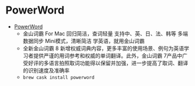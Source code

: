 # PowerWord
- [PowerWord](http://cp.iciba.com/mac/)
  -  金山词霸 For Mac 回归简洁，查词轻量 支持中、英、日、法、韩等 多端数据同步 Mini模式，清晰简洁 学英语，就用金山词霸
  - 全新金山词霸 8 新增权威词典内容，更多丰富的使用场景、例句为英语学习者提供严谨的用词参考和权威的单词翻译。此外，金山词霸 7产品中广受好评的多语言拍照取词功能得以保留并加强，进一步提高了取词、翻译的识别速度及准确率
  - `brew cask install powerword`

